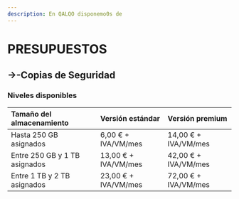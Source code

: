 ```yaml
---
description: En QALQO disponemo0s de
---
```


# PRESUPUESTOS

## -&gt;-Copias de Seguridad

### Niveles disponibles

| Tamaño del almacenamiento | Versión estándar | Versión premium |
| :--- | :--- | :--- |
| Hasta 250 GB asignados  | 6,00 € + IVA/VM/mes | 14,00 € + IVA/VM/mes |
| Entre 250 GB y 1 TB asignados  | 13,00 € + IVA/VM/mes | 42,00 € + IVA/VM/mes |
| Entre 1 TB y 2 TB asignados  | 23,00 € + IVA/VM/mes | 72,00 € + IVA/VM/mes |

### 

